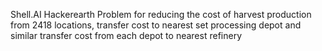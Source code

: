 Shell.AI Hackerearth Problem for reducing the cost of harvest production from 2418 locations, transfer cost to nearest set processing depot and similar transfer cost from each depot to nearest refinery
